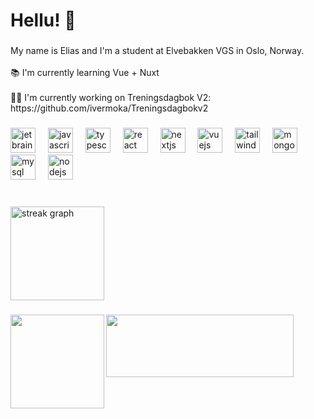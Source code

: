 <h1 align="left">Hellu! 👋</h1>

###

<p align="left">My name is Elias and I'm a student at Elvebakken VGS in Oslo, Norway.<br><br>📚 I'm currently learning Vue + Nuxt<br><br>🧑‍💻 I'm currently working on Treningsdagbok V2: https://github.com/ivermoka/Treningsdagbokv2</p>

###

<div align="left">
  <img src="https://cdn.jsdelivr.net/gh/devicons/devicon/icons/jetbrains/jetbrains-original.svg" height="40" alt="jetbrains logo"  />
  <img width="12" />
  <img src="https://cdn.jsdelivr.net/gh/devicons/devicon/icons/javascript/javascript-original.svg" height="40" alt="javascript logo"  />
  <img width="12" />
  <img src="https://cdn.jsdelivr.net/gh/devicons/devicon/icons/typescript/typescript-original.svg" height="40" alt="typescript logo"  />
  <img width="12" />
  <img src="https://cdn.jsdelivr.net/gh/devicons/devicon/icons/react/react-original.svg" height="40" alt="react logo"  />
  <img width="12" />
  <img src="https://cdn.jsdelivr.net/gh/devicons/devicon/icons/nextjs/nextjs-original.svg" height="40" alt="nextjs logo"  />
  <img width="12" />
  <img src="https://cdn.jsdelivr.net/gh/devicons/devicon/icons/vuejs/vuejs-original.svg" height="40" alt="vuejs logo"  />
  <img width="12" />
  <img src="https://cdn.jsdelivr.net/gh/devicons/devicon/icons/tailwindcss/tailwindcss-original-wordmark.svg" height="40" alt="tailwindcss logo"  />
  <img width="12" />
  <img src="https://cdn.jsdelivr.net/gh/devicons/devicon/icons/mongodb/mongodb-original.svg" height="40" alt="mongodb logo"  />
  <img width="12" />
  <img src="https://cdn.jsdelivr.net/gh/devicons/devicon/icons/mysql/mysql-original.svg" height="40" alt="mysql logo"  />
  <img width="12" />
  <img src="https://cdn.jsdelivr.net/gh/devicons/devicon/icons/nodejs/nodejs-original.svg" height="40" alt="nodejs logo"  />
</div>

###

<br clear="both">

<div align="left">
  <img src="https://streak-stats.demolab.com?user=mpu69&locale=en&mode=daily&theme=dark&hide_border=false&border_radius=5&order=3" height="150" alt="streak graph"  />
</div>

###

<img align="left" height="150" src="https://cdn.7tv.app/emote/61d5b43904bac68e77cdf8db/4x.webp"  />

<p align="left">
  <img width="300" height="100" src="https://spotify-github-profile.vercel.app/api/view?uid=elias.uran&cover_image=false&theme=natemoo-re&show_offline=false&background_color=121212&interchange=false&bar_color=53b14f&bar_color_cover=false">
</p>

###

